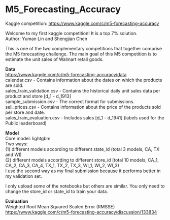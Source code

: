 # M5_Forecasting_Accuracy
Kaggle competition: https://www.kaggle.com/c/m5-forecasting-accuracy  

Welcome to my first kaggle competition! It is a top 7% solution.  
Author: Yuman Lin and Shengjian Chen  

This is one of the two complementary competitions that together comprise the M5 forecasting challenge. The main goal of this M5 competition is to estimate the unit sales of Walmart retail goods.   


**Data**  
https://www.kaggle.com/c/m5-forecasting-accuracy/data  
calendar.csv - Contains information about the dates on which the products are sold.  
sales_train_validation.csv - Contains the historical daily unit sales data per product and store [d_1 - d_1913]  
sample_submission.csv - The correct format for submissions.   
sell_prices.csv - Contains information about the price of the products sold per store and date.  
sales_train_evaluation.csv - Includes sales [d_1 - d_1941] (labels used for the Public leaderboard)  

**Model**  
Core model: lightgbm  
Two ways:   
(1) different models according to different state_id (total 3 models, CA, TX and WI)  
(2) different models according to different store_id (total 10 models, CA_1, CA_2, CA_3, CA_4, TX_1, TX_2, TX_3, WI_1, WI_2, WI_3)  
I use the second way as my final submission because it performs better in my validation set.  

I only upload some of the notebooks but others are similar. You only need to change the store_id or state_id to train your data.  

**Evaluation**  
Weighted Root Mean Squared Scaled Error (RMSSE)  
https://www.kaggle.com/c/m5-forecasting-accuracy/discussion/133834  
